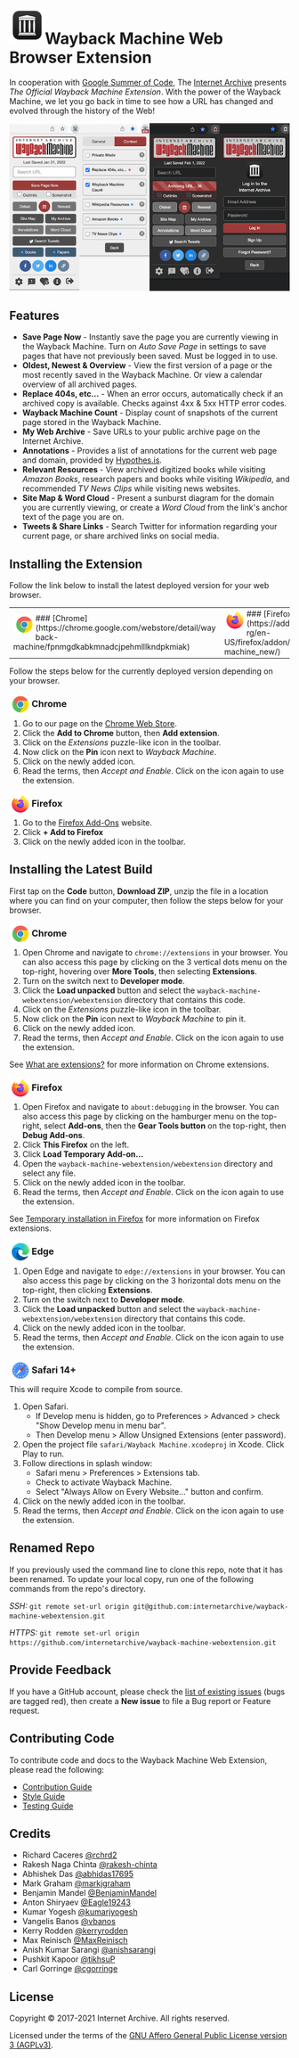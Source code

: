 <img width="64px" align="left" src="webextension/images/app-icon/app-icon128.png">

# Wayback Machine Web Browser Extension

In cooperation with [Google Summer of Code](https://summerofcode.withgoogle.com), The [Internet Archive](https://archive.org) presents *The Official Wayback Machine Extension*. With the power of the Wayback Machine, we let you go back in time to see how a URL has changed and evolved through the history of the Web!

![screenshot](graphics/screenshots/popups.png)


## Features

- **Save Page Now** - Instantly save the page you are currently viewing in the Wayback Machine. Turn on *Auto Save Page* in settings to save pages that have not previously been saved. Must be logged in to use.
- **Oldest, Newest &amp; Overview** - View the first version of a page or the most recently saved in the Wayback Machine. Or view a calendar overview of all archived pages.
- **Replace 404s, etc...** - When an error occurs, automatically check if an archived copy is available. Checks against 4xx &amp; 5xx HTTP error codes.
- **Wayback Machine Count** - Display count of snapshots of the current page stored in the Wayback Machine.
- **My Web Archive** - Save URLs to your public archive page on the Internet Archive.
- **Annotations** - Provides a list of annotations for the current web page and domain, provided by [Hypothes.is](https://web.hypothes.is).
- **Relevant Resources** - View archived digitized books while visiting *Amazon Books*, research papers and books while visiting *Wikipedia*, and recommended *TV News Clips* while visiting news websites.
- **Site Map &amp; Word Cloud** - Present a sunburst diagram for the domain you are currently viewing, or create a *Word Cloud* from the link's anchor text of the page you are on.
- **Tweets &amp; Share Links** - Search Twitter for information regarding your current page, or share archived links on social media.


## Installing the Extension

Follow the link below to install the latest deployed version for your web browser.

<table>
<tr>
<td>
<img width="40px" align="left" src="webextension/images/about/chrome64.png">
### [Chrome](https://chrome.google.com/webstore/detail/wayback-machine/fpnmgdkabkmnadcjpehmlllkndpkmiak)
</td>
<td>
<img width="40px" align="left" src="webextension/images/about/firefox64.png">
### [Firefox](https://addons.mozilla.org/en-US/firefox/addon/wayback-machine_new/)
</td>
</tr>
</table>

Follow the steps below for the currently deployed version depending on your browser.

<img width="40px" align="left" src="webextension/images/about/chrome64.png">

### Chrome

1. Go to our page on the [Chrome Web Store](https://chrome.google.com/webstore/detail/wayback-machine/fpnmgdkabkmnadcjpehmlllkndpkmiak).
2. Click the **Add to Chrome** button, then **Add extension**.
3. Click on the *Extensions* puzzle-like icon in the toolbar.
4. Now click on the **Pin** icon next to *Wayback Machine*.
5. Click on the newly added icon.
6. Read the terms, then *Accept and Enable*. Click on the icon again to use the extension.

<img width="40px" align="left" src="webextension/images/about/firefox64.png">

### Firefox

1. Go to the [Firefox Add-Ons](https://addons.mozilla.org/en-US/firefox/addon/wayback-machine_new/) website.
2. Click **+ Add to Firefox**
3. Click on the newly added icon in the toolbar.


## Installing the Latest Build

First tap on the **Code** button, **Download ZIP**, unzip the file in a location where you can find on your computer, then follow the steps below for your browser.

<img width="40px" align="left" src="webextension/images/about/chrome64.png">

### Chrome

1. Open Chrome and navigate to `chrome://extensions` in your browser. You can also access this page by clicking on the 3 vertical dots menu on the top-right, hovering over **More Tools**, then selecting **Extensions**.
2. Turn on the switch next to **Developer mode**.
3. Click the **Load unpacked** button and select the `wayback-machine-webextension/webextension` directory that contains this code.
4. Click on the *Extensions* puzzle-like icon in the toolbar.
5. Now click on the **Pin** icon next to *Wayback Machine* to pin it.
6. Click on the newly added icon.
7. Read the terms, then *Accept and Enable*. Click on the icon again to use the extension.

See [What are extensions?](https://developer.chrome.com/extensions) for more information on Chrome extensions.

<img width="40px" align="left" src="webextension/images/about/firefox64.png">

### Firefox

1. Open Firefox and navigate to `about:debugging` in the browser. You can also access this page by clicking on the hamburger menu on the top-right, select **Add-ons**, then the **Gear Tools button** on the top-right, then **Debug Add-ons**.
2. Click **This Firefox** on the left.
3. Click **Load Temporary Add-on...**
4. Open the `wayback-machine-webextension/webextension` directory and select any file.
5. Click on the newly added icon in the toolbar.
6. Read the terms, then *Accept and Enable*. Click on the icon again to use the extension.

See [Temporary installation in Firefox](https://extensionworkshop.com/documentation/develop/temporary-installation-in-firefox/) for more information on Firefox extensions.

<img width="40px" align="left" src="webextension/images/about/edge64.png">

### Edge

1. Open Edge and navigate to `edge://extensions` in your browser. You can also access this page by clicking on the 3 horizontal dots menu on the top-right, then clicking **Extensions**.
2. Turn on the switch next to **Developer mode**.
3. Click the **Load unpacked** button and select the `wayback-machine-webextension/webextension` directory that contains this code.
4. Click on the newly added icon in the toolbar.
5. Read the terms, then *Accept and Enable*. Click on the icon again to use the extension.

<img width="40px" align="left" src="webextension/images/about/safari64.png">

### Safari 14+

This will require Xcode to compile from source.

1. Open Safari.
   - If Develop menu is hidden, go to Preferences > Advanced > check "Show Develop menu in menu bar".
   - Then Develop menu > Allow Unsigned Extensions (enter password).
2. Open the project file `safari/Wayback Machine.xcodeproj` in Xcode. Click Play to run.
3. Follow directions in splash window:
   - Safari menu > Preferences > Extensions tab.
   - Check to activate Wayback Machine.
   - Select "Always Allow on Every Website..." button and confirm.
4. Click on the newly added icon in the toolbar.
5. Read the terms, then *Accept and Enable*. Click on the icon again to use the extension.


## Renamed Repo

If you previously used the command line to clone this repo, note that it has been renamed. To update your local copy, run one of the following commands from the repo's directory.

*SSH:* `git remote set-url origin git@github.com:internetarchive/wayback-machine-webextension.git`

*HTTPS:* `git remote set-url origin https://github.com/internetarchive/wayback-machine-webextension.git`


## Provide Feedback

If you have a GitHub account, please check the [list of existing issues](https://github.com/internetarchive/wayback-machine-webextension/issues) (bugs are tagged red), then create a **New issue** to file a Bug report or Feature request.


## Contributing Code

To contribute code and docs to the Wayback Machine Web Extension, please read the following:

- [Contribution Guide](CONTRIBUTING.md)
- [Style Guide](STYLE_GUIDE.md)
- [Testing Guide](TESTING_GUIDE.md)


## Credits

- Richard Caceres [@rchrd2](https://github.com/rchrd2)
- Rakesh Naga Chinta [@rakesh-chinta](https://github.com/rakesh-chinta)
- Abhishek Das [@abhidas17695](https://github.com/abhidas17695)
- Mark Graham [@markjgraham](https://github.com/markjgraham)
- Benjamin Mandel [@BenjaminMandel](https://github.com/BenjaminMandel)
- Anton Shiryaev [@Eagle19243](https://github.com/Eagle19243)
- Kumar Yogesh [@kumarjyogesh](https://github.com/kumarjyogesh)
- Vangelis Banos [@vbanos](https://github.com/vbanos)
- Kerry Rodden [@kerryrodden](https://github.com/kerryrodden)
- Max Reinisch [@MaxReinisch](https://github.com/maxreinisch)
- Anish Kumar Sarangi [@anishsarangi](https://github.com/anishsarangi)
- Pushkit Kapoor [@tikhsuP](https://github.com/tikhsuP)
- Carl Gorringe [@cgorringe](https://github.com/cgorringe)


## License

Copyright © 2017-2021 Internet Archive. All rights reserved.

Licensed under the terms of the [GNU Affero General Public License version 3 (AGPLv3)](LICENSE).
